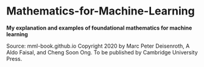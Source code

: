 # Mathematics-for-Machine-Learning
**My explanation and examples of foundational mathematics for machine learning**<br>


Source: mml-book.github.io Copyright 2020 by Marc Peter Deisenroth, A Aldo Faisal, and Cheng Soon Ong. To be published by Cambridge University Press.

